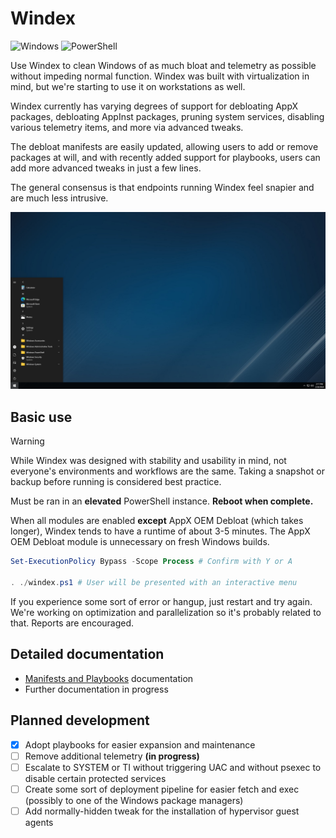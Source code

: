 # Windex

![Windows](https://img.shields.io/badge/Windows-0078D6?style=for-the-badge&logo=windows&logoColor=white) ![PowerShell](https://img.shields.io/badge/PowerShell-%235391FE.svg?style=for-the-badge&logo=powershell&logoColor=white)

Use Windex to clean Windows of as much bloat and telemetry as possible without impeding normal function. Windex was built with virtualization in mind, but we're starting to use it on workstations as well.

Windex currently has varying degrees of support for debloating AppX packages, debloating AppInst packages, pruning system services, disabling various telemetry items, and more via advanced tweaks.

The debloat manifests are easily updated, allowing users to add or remove packages at will, and with recently added support for playbooks, users can add more advanced tweaks in just a few lines.

The general consensus is that endpoints running Windex feel snapier and are much less intrusive.

![Windex Desktop](./assets/demo/start.png)

## Basic use

> [!WARNING]
> While Windex was designed with stability and usability in mind, not everyone's environments and workflows are the same. Taking a snapshot or backup before running is considered best practice.

Must be ran in an **elevated** PowerShell instance. **Reboot when complete.**

When all modules are enabled **except** AppX OEM Debloat (which takes longer), Windex tends to have a runtime of about 3-5 minutes. The AppX OEM Debloat module is unnecessary on fresh Windows builds.
```powershell
Set-ExecutionPolicy Bypass -Scope Process # Confirm with Y or A

. ./windex.ps1 # User will be presented with an interactive menu
```

If you experience some sort of error or hangup, just restart and try again. We're working on optimization and parallelization so it's probably related to that. Reports are encouraged.

## Detailed documentation

- [Manifests and Playbooks](defs/README.md) documentation
- Further documentation in progress

## Planned development

- [x] Adopt playbooks for easier expansion and maintenance
- [ ] Remove additional telemetry **(in progress)**
- [ ] Escalate to SYSTEM or TI without triggering UAC and without psexec to disable certain protected services
- [ ] Create some sort of deployment pipeline for easier fetch and exec (possibly to one of the Windows package managers)
- [ ] Add normally-hidden tweak for the installation of hypervisor guest agents